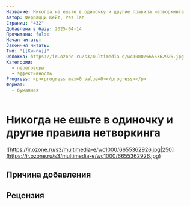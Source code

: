 ```yaml
---
Название: Никогда не ешьте в одиночку и другие правила нетворкинга
Автор: Феррацци Кейт, Рэз Тал
Страниц: "432"
Добавлена в базу: 2025-04-14
Прочитана: false
Начал читать: 
Закончил читать: 
Тип: "[[Книга]]"
Обложка: https://ir.ozone.ru/s3/multimedia-e/wc1000/6655362926.jpg
Категории:
  - переговоры
  - эффективность
Progress: <p><progress max=0 value=0></progress></p>
Формат:
  - бумажная
---
```

# Никогда не ешьте в одиночку и другие правила нетворкинга

![https://ir.ozone.ru/s3/multimedia-e/wc1000/6655362926.jpg|250](https://ir.ozone.ru/s3/multimedia-e/wc1000/6655362926.jpg)

## Причина добавления


## Рецензия